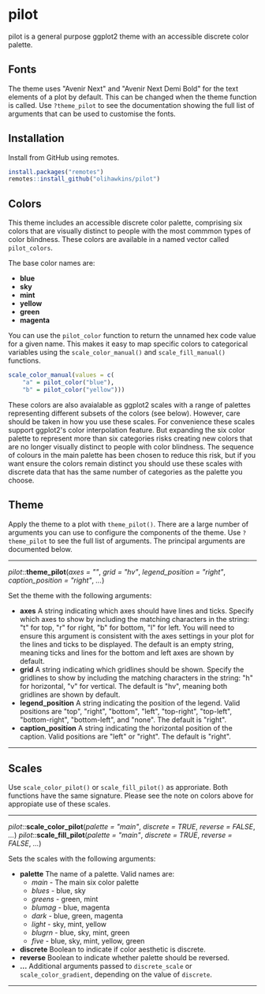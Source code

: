 # pilot

pilot is a general purpose ggplot2 theme with an accessible discrete color palette.

## Fonts

The theme uses "Avenir Next" and "Avenir Next Demi Bold" for the text elements of a plot by default. This can be changed when the theme function is called. Use `?theme_pilot` to see the documentation showing the full list of arguments that can be used to customise the fonts. 

## Installation

Install from GitHub using remotes.

``` r
install.packages("remotes")
remotes::install_github("olihawkins/pilot")
```

## Colors

This theme includes an accessible discrete color palette, comprising six colors that are visually distinct to people with the most commmon types of color blindness. These colors are available in a named vector called `pilot_colors`.

The base color names are:

* __blue__
* __sky__
* __mint__
* __yellow__
* __green__
* __magenta__

You can use the `pilot_color` function to return the unnamed hex code value for a given name. This makes it easy to map specific colors to categorical variables using the `scale_color_manual()` and `scale_fill_manual()` functions.

```r
scale_color_manual(values = c(
    "a" = pilot_color("blue"),
    "b" = pilot_color("yellow")))
```

These colors are also avaialable as ggplot2 scales with a range of palettes representing different subsets of the colors (see below). However, care should be taken in how you use these scales. For convenience these scales support ggplot2's color interpolation feature. But expanding the six color palette to represent more than six categories risks creating new colors that are no longer visually distinct to people with color blindness. The sequence of colours in the main palette has been chosen to reduce this risk, but if you want ensure the colors remain distinct you should use these scales with discrete data that has the same number of categories as the palette you choose.

## Theme

Apply the theme to a plot with `theme_pilot()`. There are a large number of arguments you can use to configure the components of the theme. Use `?theme_pilot` to see the full list of arguments. The principal arguments are documented below.

---

_pilot_::__theme_pilot__(_axes = ""_, _grid = "hv"_, _legend_position = "right"_, _caption_position = "right"_, _..._)

Set the theme with the following arguments:

* __axes__ A string indicating which axes should have lines and ticks. Specify which axes to show by including the matching characters in the string: "t" for top, "r" for right, "b" for bottom, "l" for left. You will need to ensure this argument is consistent with the axes settings in your plot for the lines and ticks to be displayed. The default is an empty string, meaning ticks and lines for the bottom and left axes are shown by default.
* __grid__ A string indicating which gridlines should be shown. Specify the gridlines to show by including the matching characters in the string: "h" for horizontal, "v" for vertical. The default is "hv", meaning both gridlines are shown by default.
* __legend_position__ A string indicating the position of the legend. Valid positions are "top", "right", "bottom", "left", "top-right", "top-left", "bottom-right", "bottom-left", and "none". The default is "right".
* __caption_position__ A string indicating the horizontal position of the caption. Valid positions are "left" or "right". The default is "right".

---

## Scales

Use `scale_color_pilot()` or `scale_fill_pilot()` as approriate. Both functions have the same signature. Please see the note on colors above for appropiate use of these scales.

---

_pilot_::__scale_color_pilot__(_palette = "main"_, _discrete = TRUE_, _reverse = FALSE_, _..._)
_pilot_::__scale_fill_pilot__(_palette = "main"_, _discrete = TRUE_, _reverse = FALSE_, _..._)

Sets the scales with the following arguments:

* __palette__ The name of a palette. Valid names are:
    * _main_ - The main six color palette
    * _blues_ - blue, sky
    * _greens_ - green, mint
    * _blumag_ - blue, magenta
    * _dark_ - blue, green, magenta
    * _light_ - sky, mint, yellow
    * _blugrn_ - blue, sky, mint, green
    * _five_ - blue, sky, mint, yellow, green
* __discrete__ Boolean to indicate if color aesthetic is discrete.
* __reverse__ Boolean to indicate whether palette should be reversed.
* __...__ Additional arguments passed to `discrete_scale` or `scale_color_gradient`, depending on the value of `discrete`.

---

